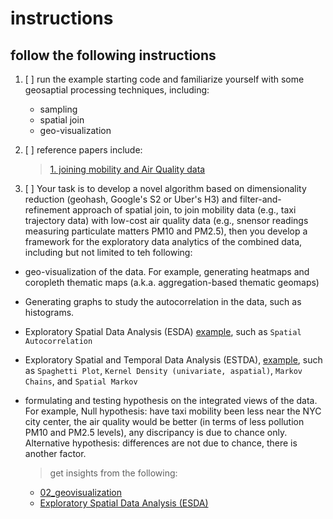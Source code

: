 # instructions
## follow the following instructions
1. [ ] run the example starting code and familiarize yourself with some geosaptial processing techniques, including:
    - sampling
    - spatial join
    - geo-visualization

2. [ ] reference papers include:
    > [1. joining mobility and Air Quality data](https://www.mdpi.com/1999-5903/15/8/263) 

3. [ ] Your task is to develop a novel algorithm based on dimensionality reduction (geohash, Google's S2 or Uber's H3) and filter-and-refinement approach of spatial join, to join mobility data (e.g., taxi trajectory data) with low-cost air quality data (e.g., snensor readings measuring particulate matters PM10 and PM2.5), then you develop a framework for the exploratory data analytics of the combined data, including but not limited to teh following:
- geo-visualization of the data. For example, generating heatmaps and coropleth thematic maps (a.k.a. aggregation-based thematic geomaps)
- Generating graphs to study the autocorrelation in the data, such as histograms.
- Exploratory Spatial Data Analysis (ESDA) [example](https://darribas.org/gds_scipy16/ipynb_md/04_esda.html), such as ```Spatial Autocorrelation```
- Exploratory Spatial and Temporal Data Analysis (ESTDA), [example](https://darribas.org/gds_scipy16/ipynb_md/05_spatial_dynamics.html), such as ```Spaghetti Plot```, ```Kernel Density (univariate, aspatial)```, ```Markov Chains```, and ```Spatial Markov```

- formulating and testing hypothesis on the integrated views of the data. For example, Null hypothesis: have taxi mobility been less near the NYC city center, the air quality would be better (in terms of less pollution PM10 and PM2.5 levels), any discripancy is due to chance only. Alternative hypothesis: differences are not due to chance, there is another factor.

    > get insights from the following:
    - [02_geovisualization](https://darribas.org/gds_scipy16/ipynb_md/02_geovisualization.html)
    - [Exploratory Spatial Data Analysis (ESDA)](https://darribas.org/gds_scipy16/ipynb_md/04_esda.html)